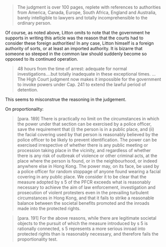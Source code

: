 >The judgment is over 100 pages, replete with references to authorities from America, Canada, Europe, South Africa, England and Australia, barely intelligible to lawyers and totally incomprehensible to the ordinary person.

Of course, as noted above, Litton omits to note that the government he supports in writing this article was the reason that the courts had to consider these foreign authorities! In any case, Litton himself is a foreign authority of sorts, or at least an imported authority. It is bizarre that someone so steeped in the common law should suddenly become so opposed to its continued operation.

>48 hours from the time of arrest: adequate for normal investigations….but totally inadequate in these exceptional times. …The High Court judgment now makes it impossible for the government to invoke powers under Cap. 241 to extend the lawful period of detention.

This seems to misconstrue the reasoning in the judgement.

On proportionailty:

> [para. 189] There is practically no limit on the circumstances in which the power under that section can be exercised by a police officer, save the requirement that (i) the person is in a public place, and (ii) the facial covering used by that person is reasonably believed by the police officer to be likely to prevent identification.  The power can be exercised irrespective of whether there is any public meeting or procession taking place in the vicinity, and regardless of whether there is any risk of outbreak of violence or other criminal acts, at the place where the person is found, or in the neighbourhood, or indeed anywhere else in Hong Kong.  The power may, on its face, be used by a police officer for random stoppage of anyone found wearing a facial covering in any public place.  We consider it to be clear that the measure adopted by s 5 of the PFCR exceeds what is reasonably necessary to achieve the aim of law enforcement, investigation and prosecution of violent protesters even in the prevailing turbulent circumstances in Hong Kong, and that it fails to strike a reasonable balance between the societal benefits promoted and the inroads made into the protected rights.

> [para. 191] For the above reasons, while there are legitimate societal objects to the pursuit of which the measure introduced by s 5 is rationally connected, s 5 represents a more serious inroad into protected rights than is reasonably necessary, and therefore fails the proportionality test.
